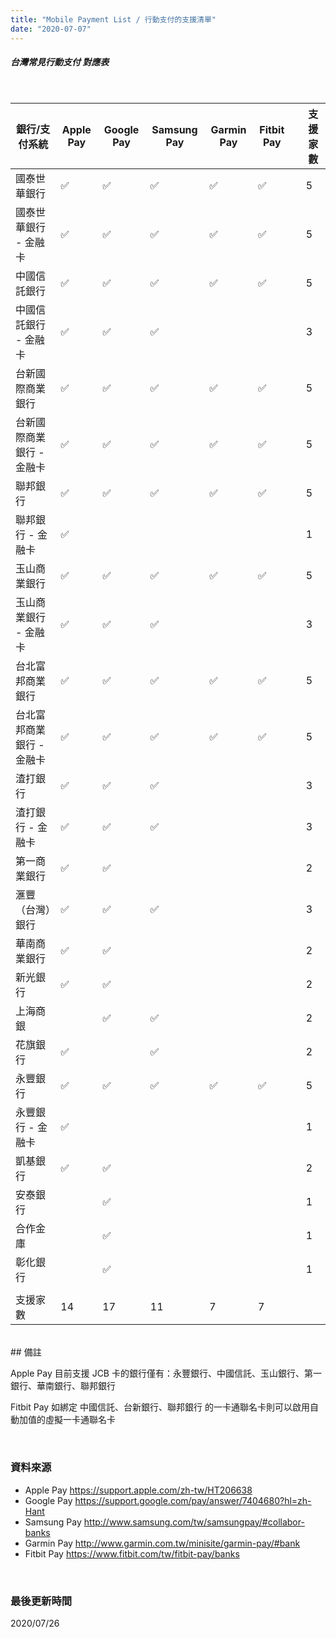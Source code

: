 ```yaml
---
title: "Mobile Payment List / 行動支付的支援清單"
date: "2020-07-07"
---
```


##### 台灣常見行動支付 對應表

</br>

| 銀行/支付系統 | Apple Pay | Google Pay | Samsung Pay | Garmin Pay | Fitbit Pay | | 支援家數 |
| -- | -- | -- | -- | -- | -- | -- | -- |
| 國泰世華銀行 |  ✅  | ✅ | ✅ | ✅ | ✅ |  | 5 |
| 國泰世華銀行 - 金融卡 |  ✅  | ✅ | ✅ | ✅ | ✅ |  | 5 |
| 中國信託銀行 | ✅ | ✅ | ✅ | ✅ | ✅ |  | 5 |
| 中國信託銀行 - 金融卡 | ✅ | ✅ | ✅ |  |  |  | 3 |
| 台新國際商業銀行 | ✅ | ✅ | ✅ | ✅ | ✅ |  | 5 |
| 台新國際商業銀行 - 金融卡 | ✅ | ✅ | ✅ | ✅ | ✅ |  | 5 |
| 聯邦銀行 | ✅ | ✅ | ✅ | ✅ | ✅ |  | 5 |
| 聯邦銀行 - 金融卡 | ✅ |  |  |  |  |  | 1 |
| 玉山商業銀行 | ✅ | ✅ | ✅ | ✅ | ✅ |  | 5 |
| 玉山商業銀行 - 金融卡 | ✅ | ✅ | ✅ |  |  |  | 3 |
| 台北富邦商業銀行 | ✅ | ✅ | ✅ | ✅ | ✅ |  | 5 |
| 台北富邦商業銀行 - 金融卡 | ✅ | ✅ | ✅ | ✅ | ✅ |  | 5 |
| 渣打銀行 | ✅ | ✅ | ✅ |   |    |   | 3 |
| 渣打銀行 - 金融卡 | ✅ | ✅ | ✅ |   |    |   | 3 |
| 第一商業銀行 | ✅ | ✅ |   |   |   |  | 2 |
| 滙豐（台灣）銀行 | ✅ | ✅ | ✅ |   |   |   | 3 |
| 華南商業銀行 | ✅ | ✅ |   |   |   |  | 2 |
| 新光銀行 | ✅ | ✅ |   |   |   |   | 2 |
| 上海商銀 |   | ✅ | ✅ |   |   |   | 2 |
| 花旗銀行 | ✅ |   | ✅ |   |   |  | 2 |
| 永豐銀行 | ✅ | ✅ | ✅ | ✅ | ✅ |  | 5 |
| 永豐銀行 - 金融卡 | ✅ |   |   |   |   |  | 1 |
| 凱基銀行 | ✅ | ✅ |   |   |   |  | 2 | 
| 安泰銀行 |   | ✅ |   |   |   |  | 1 | 
| 合作金庫 |   | ✅ |   |   |   |  | 1 | 
| 彰化銀行 |   | ✅ |   |   |   |  | 1 | 
| |   |  |  |   |   |   |  |
| 支援家數 |14 | 17 | 11 | 7 | 7 |

</br>
## 備註

Apple Pay 目前支援 JCB 卡的銀行僅有：永豐銀行、中國信託、玉山銀行、第一銀行、華南銀行、聯邦銀行

Fitbit Pay 如綁定 中國信託、台新銀行、聯邦銀行 的一卡通聯名卡則可以啟用自動加值的虛擬一卡通聯名卡 

</br>

### 資料來源
* Apple Pay <https://support.apple.com/zh-tw/HT206638>
* Google Pay <https://support.google.com/pay/answer/7404680?hl=zh-Hant>
* Samsung Pay <http://www.samsung.com/tw/samsungpay/#collabor-banks>
* Garmin Pay <http://www.garmin.com.tw/minisite/garmin-pay/#bank>
* Fitbit Pay <https://www.fitbit.com/tw/fitbit-pay/banks>

</br>

### 最後更新時間
2020/07/26